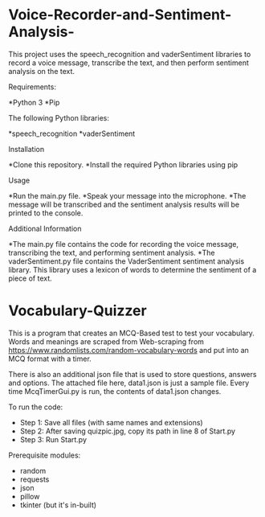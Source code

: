 # Voice-Recorder-and-Sentiment-Analysis-

This project uses the speech_recognition and vaderSentiment libraries to record a voice message, transcribe the text, and then perform sentiment analysis on the text.

Requirements:

  *Python 3
  *Pip

The following Python libraries:

  *speech_recognition
  *vaderSentiment

Installation

  *Clone this repository.
  *Install the required Python libraries using pip

Usage

  *Run the main.py file.
  *Speak your message into the microphone.
  *The message will be transcribed and the sentiment analysis results will be printed to the console.

Additional Information

  *The main.py file contains the code for recording the voice message, transcribing the text, and performing sentiment analysis.
  *The vaderSentiment.py file contains the VaderSentiment sentiment analysis library. This library uses a lexicon of words to determine the sentiment of a piece of text.
  
# Vocabulary-Quizzer

This is a program that creates an MCQ-Based test to test your vocabulary.
Words and meanings are scraped from Web-scraping from https://www.randomlists.com/random-vocabulary-words and put into an MCQ format with a timer.

There is also an additional json file that is used to store questions, answers and options.
The attached file here, data1.json is just a sample file. 
Every time McqTimerGui.py is run, the contents of data1.json changes. 

To run the code:

   * Step 1: Save all files (with same names and extensions)
   * Step 2: After saving quizpic.jpg, copy its path in line 8 of Start.py
   * Step 3: Run Start.py

Prerequisite modules:
  * random
  * requests
  * json
  * pillow
  * tkinter (but it's in-built)
